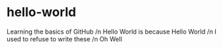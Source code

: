 # hello-world
Learning the basics of GitHub /n
Hello World is because Hello World /n
I used to refuse to write these /n
Oh Well
